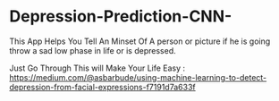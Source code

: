 # Depression-Prediction-CNN-
This App Helps You Tell An Minset Of A person or picture if he is going throw a sad low phase in life or is depressed.

Just Go Through This will Make Your Life Easy : https://medium.com/@asbarbude/using-machine-learning-to-detect-depression-from-facial-expressions-f7191d7a633f

